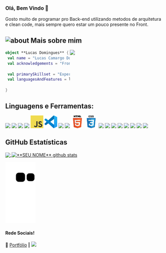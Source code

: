 ### Olá, Bem Vindo 👋

Gosto muito de programar pro Back-end utilizando metodos de arquitetura e clean code, mais sempre quero estar um pouco presente no Front.

## <img width="45" alt="about" src="https://raw.github.com/elizarov/elizarov/master/about.png"> Mais sobre mim

<img align="right" width="300" src="https://i2.wp.com/allhtaccess.info/wp-content/uploads/2018/03/programming.gif?fit=1281%2C716&ssl=1" />

```kotlin
object **Lucas Domingues** {
 val name = "Lucas Camargo Domingues"
 val acknowledgements = "Front-End"
 
 val primarySkillset = "Experiência com Kanban, Scrum, Pair Programming, "Clean Code"
 val languagesAndFeatures = listOf("JavaScript", "Css", "React", "Docker", "MySql", "Express", "Sequelize"...) 

}
```

## **Linguagens e Ferramentas:**  

<code><img height="40" src="https://cdn.jsdelivr.net/gh/devicons/devicon/icons/bootstrap/bootstrap-original-wordmark.svg"></code>
<code><img height="40" src="https://cdn.jsdelivr.net/gh/devicons/devicon/icons/figma/figma-original.svg"></code>
<code><img height="40" src="https://cdn.jsdelivr.net/gh/devicons/devicon/icons/jest/jest-plain.svg"></code>
<code><img height="40" src="https://cdn.jsdelivr.net/gh/devicons/devicon/icons/react/react-original-wordmark.svg"></code>
<code><img height="40" src="https://raw.githubusercontent.com/github/explore/80688e429a7d4ef2fca1e82350fe8e3517d3494d/topics/javascript/javascript.png"></code>
<code><img height="40" src="https://raw.githubusercontent.com/github/explore/80688e429a7d4ef2fca1e82350fe8e3517d3494d/topics/visual-studio-code/visual-studio-code.png"></code>
<code><img height="40" src="https://cdn.jsdelivr.net/gh/devicons/devicon/icons/git/git-plain-wordmark.svg"></code>
<code><img height="40" src="https://cdn.jsdelivr.net/gh/devicons/devicon/icons/redux/redux-original.svg"></code>
<code><img height="40" src="https://raw.githubusercontent.com/github/explore/80688e429a7d4ef2fca1e82350fe8e3517d3494d/topics/html/html.png"></code>
<code><img height="40" src="https://raw.githubusercontent.com/github/explore/80688e429a7d4ef2fca1e82350fe8e3517d3494d/topics/css/css.png"></code>
<code><img height="40" src="https://cdn.jsdelivr.net/gh/devicons/devicon/icons/slack/slack-original.svg"></code>
<code><img height="40" src="https://cdn.jsdelivr.net/gh/devicons/devicon/icons/trello/trello-plain.svg"></code>
<code><img height="40" src="https://github.githubassets.com/images/modules/logos_page/Octocat.png"></code>
<code><img height="40" src="https://cdn.jsdelivr.net/gh/devicons/devicon/icons/docker/docker-original.svg"></code>
<code><img height="40" src="https://cdn.jsdelivr.net/gh/devicons/devicon/icons/mysql/mysql-original-wordmark.svg"></code>
<code><img height="40" src="https://cdn.jsdelivr.net/gh/devicons/devicon/icons/nodejs/nodejs-plain-wordmark.svg"></code>
<code><img height="40" src="https://cdn.jsdelivr.net/gh/devicons/devicon/icons/sequelize/sequelize-original-wordmark.svg"></code>
<code><img height="40" src="https://cdn.jsdelivr.net/gh/devicons/devicon/icons/typescript/typescript-original.svg"></code>


## **GitHub Estatísticas**

<a href="https://github.com/Gurupreet">
  <img align="center" src="https://github-readme-stats.vercel.app/api/top-langs/?username=Lucdomingues&theme=dracula&hide_langs_below=1" />
</a>

<a href="https://github.com/Gurupreet">
 <img align="center" src="https://github-readme-stats.vercel.app/api?username=Lucdomingues&show_icons=true&theme=dracula&line_height=27" alt="**SEU NOME** github stats"/>
</a>

![Snake animation](https://github.com/Lucdomingues/Lucdomingues/blob/output/github-contribution-grid-snake.svg)

#### Rede Sociais!

🏡 <a href="https://lucdomingues.github.io/meu-app/">Portfólio</a> **|** 
<a href="https://www.linkedin.com/in/lucas-domingues-developer/" alt="Linkedin">
  <img src="https://img.shields.io/badge/-Linkedin-0e76a8?style=flat-square&logo=Linkedin&logoColor=white&link=LINK-DO-SEU-LINKEDIN" /></a>
  
